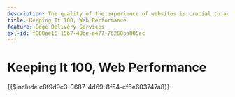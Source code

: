 ```yaml
---
description: The quality of the experience of websites is crucial to achieving the business goals of your website and the satisfaction of your visitors.
title: Keeping It 100, Web Performance
feature: Edge Delivery Services
exl-id: f808ae16-15b7-48ce-a477-76268ba005ec
---
```

# Keeping It 100, Web Performance

{{$include c8f9d9c3-0687-4d69-8f54-cf6e603747a8}}
